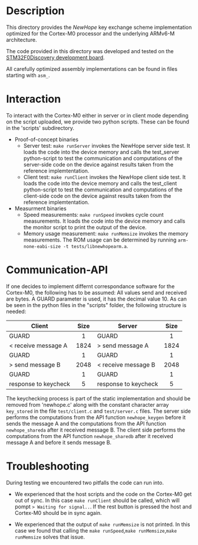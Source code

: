 # Description


This directory provides the _NewHope_ key exchange scheme implementation optimized for the Cortex-M0  processor and the underlying ARMv6-M architecture. 

The code provided in this directory was developed and tested on the 
[STM32F0Discovery development board](http://www.st.com/web/catalog/tools/FM116/SC959/SS1532/PF253215?sc=internet/evalboard/product/253215.jsp).


All carefully optimized assembly implementations can be found in files starting with `asm_`.




# Interaction


To interact with the Cortex-M0 either in server or in client mode 
depending on the script uploaded, we provide two python scripts. 
These can be found in the 'scripts' subdirectory.

* Proof-of-concept binaries
    + Server test: `make runServer` invokes the NewHope server side test. It loads the code into the device memory and calls the test_server python-script to test the communication and computations of the server-side code on the device against results taken from the reference implemtentation. 
    + Client test: `make runClient` invokes the NewHope client side test. It loads the code into the device memory and calls the test_client python-script to test the communication and computations of the client-side code on the device against results taken from the reference implemtentation. 
* Measurment binaries
    + Speed measurements: `make runSpeed` invokes cycle count measurements. It loads the code into the device memory and calls the monitor script to print the output of the device.
    + Memory usage measurement: `make runMemsize` invokes the memory measurements. The ROM usage can be determined by running `arm-none-eabi-size -t tests/libnewhopearm.a`.

# Communication-API


If one decides to implement differnt correspondance software for the 
Cortex-M0, the following has to be assumed:
All values send and received are bytes.
A GUARD parameter is used, it has the decimal value 10.
As can be seen in the python files in the "scripts" folder, the 
following structure is needed:



| Client        | Size | Server       | Size |
| ------------- |:----:| -------------|:----:|
| GUARD         | 1    | GUARD        | 1    | 
|< receive message A| 1824 |> send message A|1824|
| GUARD         | 1    | GUARD        | 1    |
|> send message B|2048| < receive message B |2048|
| GUARD         | 1    | GUARD        | 1    |
|response to keycheck|5|response to keycheck|5|

The keychecking process is part of the static implementation and should 
be removed from 'newhope.c' along with the constant character array `key_stored` in the file 
`test/client.c` and `test/server.c` files. The server side performs the computations from the API function `newhope_keygen` before it sends the message A and the computations from the API function `newhope_shareda` after it received message B. The client side performs the computations from the API function `newhope_sharedb` after it received message A and before it sends message B. 


# Troubleshooting 

During testing we encountered two pitfalls the code can run into.

* We experienced that the host scripts and the code on the Cortex-M0 get out of sync. In this case `make runClient` should be called, which will pompt `> Waiting for signal..`. If the rest button is pressed the host and Cortex-M0 should be in sync again. 

* We experienced that the output of `make runMemsize` is not printed. In this case we found that calling the `make runSpeed`,`make runMemsize`,`make runMemsize` solves that issue. 


  



